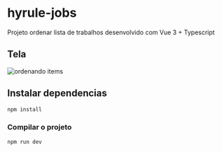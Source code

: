 # hyrule-jobs

Projeto ordenar lista de trabalhos desenvolvido com Vue 3 + Typescript

## Tela
![ordenando items](https://github.com/user-attachments/assets/ecee6c3d-0cb4-4f6a-b6aa-99c0a04eb4d4)

## Instalar dependencias

```sh
npm install
```

### Compilar o projeto

```sh
npm run dev
```
